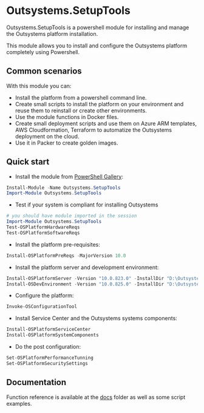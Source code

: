 # Outsystems.SetupTools

Outsystems.SetupTools is a powershell module for installing and manage the Outsystems platform installation.

This module allows you to install and configure the Outsystems platform completely using Powershell.

## Common scenarios

With this module you can:
* Install the platform from a powershell command line.
* Create small scripts to install the platform on your environment and reuse them to reinstall or create other environments.
* Use the module functions in Docker files.
* Create small deployment scripts and use them on Azure ARM templates, AWS Cloudformation, Terraform to automatize the Outsystems deployment on the cloud.
* Use it in Packer to create golden images.

## Quick start

* Install the module from [PowerShell Gallery](https://www.powershellgallery.com/packages/Outsystems.SetupTools):

```powershell
Install-Module -Name Outsystems.SetupTools
Import-Module Outsystems.SetupTools
```

* Test if your system is compliant for installing Outsystems

```powershell
# you should have module imported in the session
Import-Module Outsystems.SetupTools
Test-OSPlatformHardwareReqs
Test-OSPlatformSoftwareReqs
```

* Install the platform pre-requisites:

```powershell
Install-OSPlatformPreReqs -MajorVersion 10.0
```

* Install the platform server and development environment:

```powershell
Install-OSPlatformServer -Version "10.0.823.0" -InstallDir "D:\Outsystems"
Install-OSDevEnvironment -Version "10.0.825.0" -InstallDir "D:\Outsystems"
```

* Configure the platform:

```powershell
Invoke-OSConfigurationTool
```

* Install Service Center and the Outsystems systems components:

```powershell
Install-OSPlatformServiceCenter
Install-OSPlatformSystemComponents
```

* Do the post configuration:

```powershell
Set-OSPlatformPerformanceTunning
Set-OSPlatformSecuritySettings
```

## Documentation

Function reference is available at the [docs](docs) folder as well as some script examples.